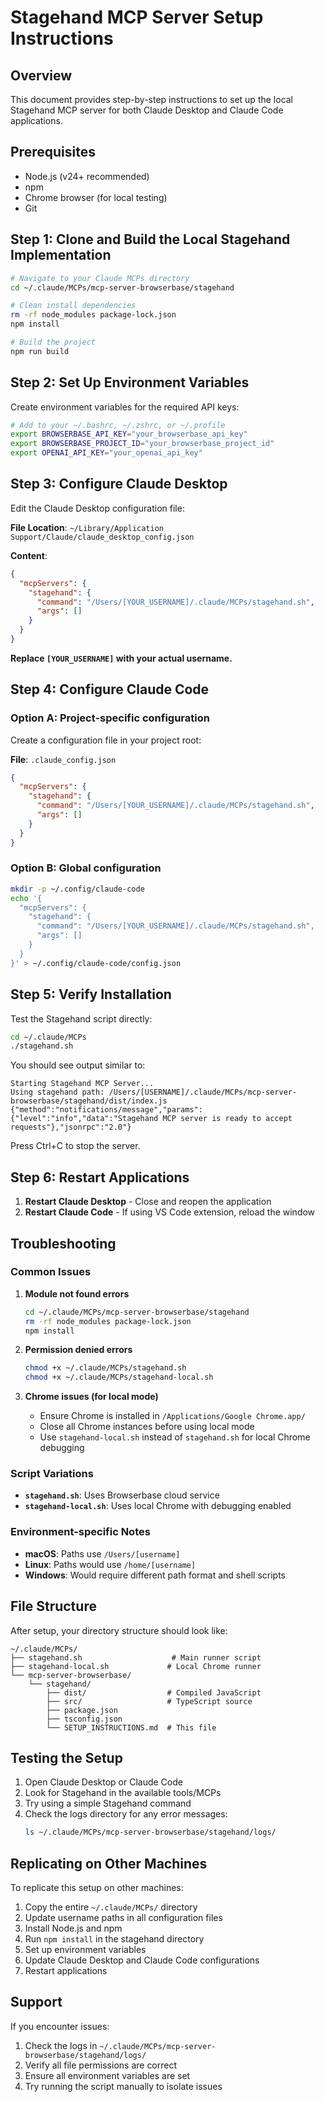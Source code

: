 # Stagehand MCP Server Setup Instructions

## Overview
This document provides step-by-step instructions to set up the local Stagehand MCP server for both Claude Desktop and Claude Code applications.

## Prerequisites
- Node.js (v24+ recommended)
- npm
- Chrome browser (for local testing)
- Git

## Step 1: Clone and Build the Local Stagehand Implementation

```bash
# Navigate to your Claude MCPs directory
cd ~/.claude/MCPs/mcp-server-browserbase/stagehand

# Clean install dependencies
rm -rf node_modules package-lock.json
npm install

# Build the project
npm run build
```

## Step 2: Set Up Environment Variables

Create environment variables for the required API keys:

```bash
# Add to your ~/.bashrc, ~/.zshrc, or ~/.profile
export BROWSERBASE_API_KEY="your_browserbase_api_key"
export BROWSERBASE_PROJECT_ID="your_browserbase_project_id"
export OPENAI_API_KEY="your_openai_api_key"
```

## Step 3: Configure Claude Desktop

Edit the Claude Desktop configuration file:

**File Location**: `~/Library/Application Support/Claude/claude_desktop_config.json`

**Content**:
```json
{
  "mcpServers": {
    "stagehand": {
      "command": "/Users/[YOUR_USERNAME]/.claude/MCPs/stagehand.sh",
      "args": []
    }
  }
}
```

**Replace `[YOUR_USERNAME]` with your actual username.**

## Step 4: Configure Claude Code

### Option A: Project-specific configuration
Create a configuration file in your project root:

**File**: `.claude_config.json`
```json
{
  "mcpServers": {
    "stagehand": {
      "command": "/Users/[YOUR_USERNAME]/.claude/MCPs/stagehand.sh",
      "args": []
    }
  }
}
```

### Option B: Global configuration
```bash
mkdir -p ~/.config/claude-code
echo '{
  "mcpServers": {
    "stagehand": {
      "command": "/Users/[YOUR_USERNAME]/.claude/MCPs/stagehand.sh",
      "args": []
    }
  }
}' > ~/.config/claude-code/config.json
```

## Step 5: Verify Installation

Test the Stagehand script directly:

```bash
cd ~/.claude/MCPs
./stagehand.sh
```

You should see output similar to:
```
Starting Stagehand MCP Server...
Using stagehand path: /Users/[USERNAME]/.claude/MCPs/mcp-server-browserbase/stagehand/dist/index.js
{"method":"notifications/message","params":{"level":"info","data":"Stagehand MCP server is ready to accept requests"},"jsonrpc":"2.0"}
```

Press Ctrl+C to stop the server.

## Step 6: Restart Applications

1. **Restart Claude Desktop** - Close and reopen the application
2. **Restart Claude Code** - If using VS Code extension, reload the window

## Troubleshooting

### Common Issues

1. **Module not found errors**
   ```bash
   cd ~/.claude/MCPs/mcp-server-browserbase/stagehand
   rm -rf node_modules package-lock.json
   npm install
   ```

2. **Permission denied errors**
   ```bash
   chmod +x ~/.claude/MCPs/stagehand.sh
   chmod +x ~/.claude/MCPs/stagehand-local.sh
   ```

3. **Chrome issues (for local mode)**
   - Ensure Chrome is installed in `/Applications/Google Chrome.app/`
   - Close all Chrome instances before using local mode
   - Use `stagehand-local.sh` instead of `stagehand.sh` for local Chrome debugging

### Script Variations

- **`stagehand.sh`**: Uses Browserbase cloud service
- **`stagehand-local.sh`**: Uses local Chrome with debugging enabled

### Environment-specific Notes

- **macOS**: Paths use `/Users/[username]`
- **Linux**: Paths would use `/home/[username]`
- **Windows**: Would require different path format and shell scripts

## File Structure

After setup, your directory structure should look like:

```
~/.claude/MCPs/
├── stagehand.sh                    # Main runner script
├── stagehand-local.sh             # Local Chrome runner
└── mcp-server-browserbase/
    └── stagehand/
        ├── dist/                  # Compiled JavaScript
        ├── src/                   # TypeScript source
        ├── package.json
        ├── tsconfig.json
        └── SETUP_INSTRUCTIONS.md  # This file
```

## Testing the Setup

1. Open Claude Desktop or Claude Code
2. Look for Stagehand in the available tools/MCPs
3. Try using a simple Stagehand command
4. Check the logs directory for any error messages:
   ```bash
   ls ~/.claude/MCPs/mcp-server-browserbase/stagehand/logs/
   ```

## Replicating on Other Machines

To replicate this setup on other machines:

1. Copy the entire `~/.claude/MCPs/` directory
2. Update username paths in all configuration files
3. Install Node.js and npm
4. Run `npm install` in the stagehand directory
5. Set up environment variables
6. Update Claude Desktop and Claude Code configurations
7. Restart applications

## Support

If you encounter issues:
1. Check the logs in `~/.claude/MCPs/mcp-server-browserbase/stagehand/logs/`
2. Verify all file permissions are correct
3. Ensure all environment variables are set
4. Try running the script manually to isolate issues